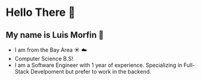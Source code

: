# Hello There :wave: 

## My name is Luis Morfin :eyes: 


- I am from the Bay Area :sunny: :cloud: 
- Computer Science B.S!  
- I am a Software Engineer with 1 year of experience. Specializing in Full-Stack Develpoment but prefer to work in the backend.


